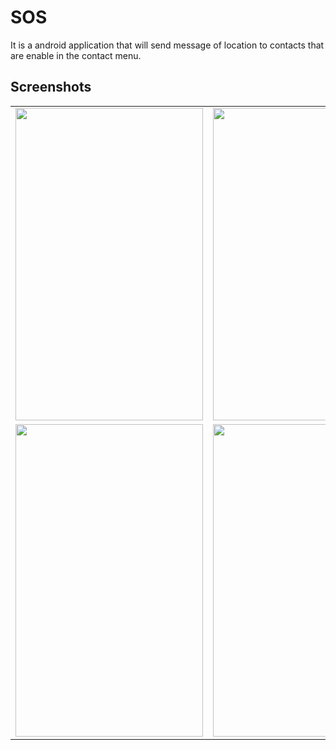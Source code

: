 # SOS

It is a android application that will send message of location to contacts that are enable in the contact menu.


## Screenshots
<table>
  <tr>
    <td><img src="https://user-images.githubusercontent.com/68787547/147870095-46a72ce9-55be-4055-86f9-1cc0cb99a8a6.jpeg" width="300" height="500"></td>
    <td><img src="https://user-images.githubusercontent.com/68787547/147870099-f0055d31-c829-4cb5-b46f-df9085172f19.jpeg" width="300" height="500"></td>
    <td><img src="https://user-images.githubusercontent.com/68787547/147870102-84f4b292-f364-4f97-b5c9-de4f6da2f307.jpeg" width="300" height="500"></td>
  </tr>
  <tr>
    <td><img src="https://user-images.githubusercontent.com/68787547/147870105-4aa8ada4-61fa-4388-aaff-a43db175ef09.jpeg" width="300" height="500"></td>
    <td><img src="https://user-images.githubusercontent.com/68787547/147870106-7f8cf410-f832-492e-8495-61ec36d0c5de.jpeg" width="300" height="500"></td>
  </tr>
</table>
